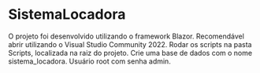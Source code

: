 # SistemaLocadora


O projeto foi desenvolvido utilizando o framework Blazor. Recomendável abrir utilizando o Visual Studio Community 2022.
Rodar os scripts na pasta Scripts, localizada na raiz do projeto.
Crie uma base de dados com o nome sistema_locadora.
Usuário root com senha admin.
